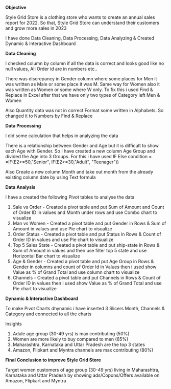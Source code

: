 **Objective**

Style Grid Store is a clothing store who wants to create an annual sales report for 2022. So that, Style Grid Store can understand their customers
and grow more sales in 2023

I have done Data Cleaning, Data Processing, Data Analyzing & Created Dynamic & Interactive Dashboard



**Data Cleaning**

I checked column by column if all the data is correct and looks good like no null values, All Order id are in numbers etc..

There was discrepancy in Gender column where some places for Men it was written as Male or some place it was M.
Same way for Women also it was written as Women or some where W only. To fix this i used Find & Replace in Excel after that we have only two types of Category left Men & Women

Also Quantity data was not in correct Format some written in Alphabets. So changed it to Numbers by Find & Replace



**Data Processing**

I did some calculation that helps in analyzing the data

There is a relationship between Gender and Age but it is difficult to show each Age with Gender. So I have created a new column Age Group and divided the Age into 3 Groups.
For this i have used IF Else condition = =IF(E2>=50,"Senior", IF(E2>=30,"Adult", "Teenager"))


Also Create a new column Month and take out month from the already existing column date by using Text formula 



**Data Analysis**

I have a created the following Pivot tables to analyse the data

1. Sale vs Order     -  Created a pivot table and put Sum of Amount and Count of Order ID in values and Month under rows and use Combo chart to visualize
2. Man vs Women      -  Created a pivot table and put Gender in Rows & Sum of Amount in values and use Pie chart to visualize
3. Order Status      -  Created a pivot table and put Status in Rows & Count of Order ID in values and use Pie chart to visualize
4. Top 5 Sales State -  Created a pivot table and put ship-state in Rows & Sum of Amount in values and then use filter top 5 state and use Horizontal Bar chart to visualize
5. Age & Gender      -  Created a pivot table and put Age Group in Rows & Gender in columns and count of Order Id in Values then i used show Value as % of Grand Total and use 
                        column chart to visualize
6. Channels          -  Created a pivot table and put Channels in Rows & Count of Order ID in values then i used show Value as % of Grand Total and use 
                        Pie chart to visualize



**Dynamic & Interactive Dashboard**

To make Pivot Charts dhynamic i have inserted 3 Slicers Month, Channels & Category and connected to all the charts



Insights

1. Adule age group (30-49 yrs) is max contributing (50%)
2. Women are more likely to buy compared to men (65%)
3. Maharashtra, Karnataka and Uttar Pradesh are the top 3 states
4. Amazon, Flipkart and Myntra channels are max contributing (80%)



**Final Conclusion to improve Style Grid Store**

Target women customers of age group (30-49 yrs) living in Maharashtra, Karnataka and Uttar Pradesh by showing ads/Copons/Offers available on Amazon, Flipkart and Myntra
